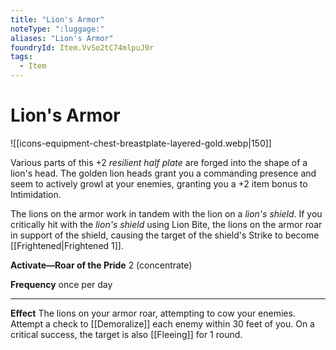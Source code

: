 ```yaml
---
title: "Lion's Armor"
noteType: ":luggage:"
aliases: "Lion's Armor"
foundryId: Item.VvSo2tC74mlpuJ9r
tags:
  - Item
---
```


# Lion's Armor
![[icons-equipment-chest-breastplate-layered-gold.webp|150]]

Various parts of this +2 _resilient half plate_ are forged into the shape of a lion's head. The golden lion heads grant you a commanding presence and seem to actively growl at your enemies, granting you a +2 item bonus to Intimidation.

The lions on the armor work in tandem with the lion on a _lion's shield_. If you critically hit with the _lion's shield_ using Lion Bite, the lions on the armor roar in support of the shield, causing the target of the shield's Strike to become [[Frightened|Frightened 1]].

**Activate—Roar of the Pride** 2 (concentrate)

**Frequency** once per day

* * *

**Effect** The lions on your armor roar, attempting to cow your enemies. Attempt a check to [[Demoralize]] each enemy within 30 feet of you. On a critical success, the target is also [[Fleeing]] for 1 round.
